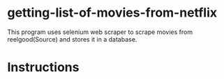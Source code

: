 # getting-list-of-movies-from-netflix

This program uses selenium web scraper to scrape movies from reelgood(Source) and stores it in a database.

# Instructions
